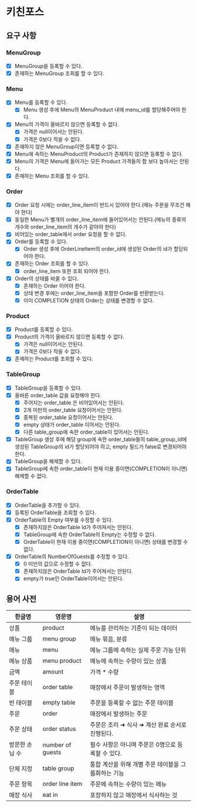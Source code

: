 # 키친포스

## 요구 사항
### MenuGroup

* [x] MenuGroup을 등록할 수 있다.
* [x] 존재하는 MenuGroup 조회를 할 수 있다.

### Menu

* [x] Menu를 등록할 수 있다.
  * [x] Menu 생성 후에 Menu의 MenuProduct 내에 menu_id를 할당해주어야 한다.
* [x] Menu의 가격이 올바르지 않으면 등록할 수 없다.
    * [x] 가격은 null이어서는 안된다.
    * [x] 가격은 0보다 작을 수 없다.
* [x] 존재하지 않은 MenuGroup이면 등록할 수 없다.
* [x] Menu에 속하는 MenuProduct의 Product가 존재하지 않으면 등록할 수 없다.
* [x] Menu의 가격은 Menu에 들어가는 모든 Product 가격들의 합 보다 높아서는 안된다.
* [x] 존재하는 Menu 조회를 할 수 있다.

### Order

* [x] Order 요청 시에는 order_line_item이 반드시 있어야 한다.(메뉴 주문을 무조건 해야 한다)
* [x] 동일한 Menu가 별개의 order_line_item에 들어있어서는 안된다.(메뉴의 종류의 개수와 order_line_item의 개수가 같아야 한다)
* [x] 비어있는 order_table에서 order 요청을 할 수 없다.
* [x] Order를 등록할 수 있다.
    * [x] Order 생성 후에 OrderLineItem의 order_id에 생성된 Order의 id가 할당되어야 한다.
* [x] 존재하는 Order 조회를 할 수 있다.
  * [x] order_line_item 또한 조회 되어야 한다.
* [x] Order의 상태를 바꿀 수 있다.
  * [x] 존재하는 Order 이어야 한다.
  * [x] 상태 변경 후에는 order_line_item을 포함한 Order를 반환받는다.
  * [x] 이미 COMPLETION 상태의 Order는 상태를 변경할 수 없다.

### Product

* [x] Product를 등록할 수 있다.
* [x] Product의 가격이 올바르지 않으면 등록할 수 없다.
    * [x] 가격은 null이어서는 안된다.
    * [x] 가격은 0보다 작을 수 없다.
* [x] 존재하는 Product를 조회할 수 있다.

### TableGroup

* [x] TableGroup을 등록할 수 있다.
* [x] 올바른 order_table 값을 요청해야 한다.
    * [x] 주어지는 order_table 은 비어있어서는 안된다.
    * [x] 2개 미만의 order_table 요청이어서는 안된다.
    * [x] 중복된 order_table 요청이어서는 안된다.
    * [x] empty 상태가 order_table 이어서는 안된다.
    * [x] 다른 table_group에 속한 order_table이 있어서는 안된다.
* [x] TableGroup 생성 후에 해당 group에 속한 order_table들의 table_group_id에 생성된 TableGroup의 id가 할당되어야 하고, empty 필드가 false로 변경되어야 한다.
* [x] TableGroup을 해제할 수 있다.
* [x] TableGroup에 속한 order_table이 현재 이용 중이면(COMPLETION이 아니면) 해제할 수 없다.

### OrderTable

* [x] OrderTable을 추가할 수 있다.
* [x] 등록된 OrderTable을 조회할 수 있다.
* [x] OrderTable의 Empty 여부를 수정할 수 있다.
    * [x] 존재하지않은 OrderTable Id가 주어져서는 안된다.
    * [x] TableGroup에 속한 OrderTable의 Empty는 수정할 수 없다.
    * [x] OrderTable이 현재 이용 중이면(COMPLETION이 아니면) 상태를 변경할 수 없다.
* [x] OrderTable의 NumberOfGuests를 수정할 수 있다.
    * [x] 0 미만의 값으로 수정할 수 없다.
    * [x] 존재하지않은 OrderTable Id가 주어져서는 안된다.
    * [x] empty가 true인 OrderTable이어서는 안된다.
## 용어 사전

| 한글명 | 영문명 | 설명 |
| --- | --- | --- |
| 상품 | product | 메뉴를 관리하는 기준이 되는 데이터 |
| 메뉴 그룹 | menu group | 메뉴 묶음, 분류 |
| 메뉴 | menu | 메뉴 그룹에 속하는 실제 주문 가능 단위 |
| 메뉴 상품 | menu product | 메뉴에 속하는 수량이 있는 상품 |
| 금액 | amount | 가격 * 수량 |
| 주문 테이블 | order table | 매장에서 주문이 발생하는 영역 |
| 빈 테이블 | empty table | 주문을 등록할 수 없는 주문 테이블 |
| 주문 | order | 매장에서 발생하는 주문 |
| 주문 상태 | order status | 주문은 조리 ➜ 식사 ➜ 계산 완료 순서로 진행된다. |
| 방문한 손님 수 | number of guests | 필수 사항은 아니며 주문은 0명으로 등록할 수 있다. |
| 단체 지정 | table group | 통합 계산을 위해 개별 주문 테이블을 그룹화하는 기능 |
| 주문 항목 | order line item | 주문에 속하는 수량이 있는 메뉴 |
| 매장 식사 | eat in | 포장하지 않고 매장에서 식사하는 것 |
